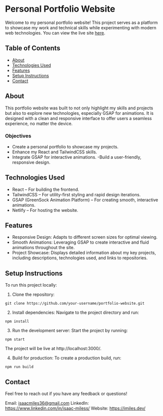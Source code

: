# Personal Portfolio Website

Welcome to my personal portfolio website! This project serves as a platform to showcase my work and technical skills while experimenting with modern web technologies. You can view the live site [here](https://imiles.dev/).

## Table of Contents

- [About](#about)
- [Technologies Used](#technologies-used)
- [Features](#features)
- [Setup Instructions](#setup-instructions)
- [Contact](#contact)

## About

This portfolio website was built to not only highlight my skills and projects but also to explore new technologies, especially GSAP for animations. It is designed with a clean and responsive interface to offer users a seamless experience, no matter the device.

### Objectives

- Create a personal portfolio to showcase my projects.
- Enhance my React and TailwindCSS skills.
- Integrate GSAP for interactive animations.
  -Build a user-friendly, responsive design.

## Technologies Used

- React – For building the frontend.
- TailwindCSS – For utility-first styling and rapid design iterations.
- GSAP (GreenSock Animation Platform) – For creating smooth, interactive animations.
- Netlify – For hosting the website.

## Features

- Responsive Design: Adapts to different screen sizes for optimal viewing.
- Smooth Animations: Leveraging GSAP to create interactive and fluid animations throughout the site.
- Project Showcase: Displays detailed information about my key projects, including descriptions, technologies used, and links to repositories.

## Setup Instructions

To run this project locally:

1. Clone the repository:

```
git clone https://github.com/your-username/portfolio-website.git
```

2. Install dependencies: Navigate to the project directory and run:

```
npm install
```

3. Run the development server: Start the project by running:

```
npm start
```

The project will be live at http://localhost:3000/.

4. Build for production: To create a production build, run:

```
npm run build
```

## Contact

Feel free to reach out if you have any feedback or questions!

Email: isaacmiles36@gmail.com
LinkedIn: https://www.linkedin.com/in/isaac-miless/
Website: https://imiles.dev/
